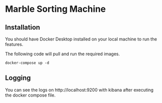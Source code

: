 # Marble Sorting Machine

## Installation

You should have Docker Desktop installed on your local machine to run the features.

The following code will pull and run the required images.

```docker
docker-compose up -d
```


## Logging
You can see the logs on http://localhost:9200 with kibana after executing the docker compose file.